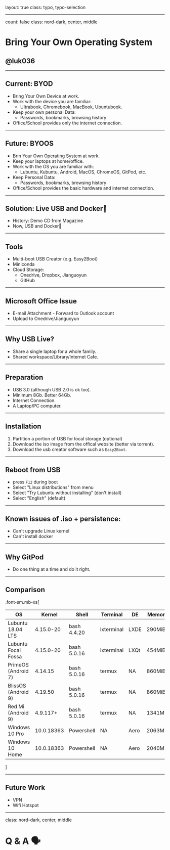 layout: true
class: typo, typo-selection

---

count: false
class: nord-dark, center, middle

# Bring Your Own Operating System

## @luk036

---

## Current: BYOD

- Bring Your Own Device at work.
- Work with the device you are familiar:
  - Ultrabook, Chromebook, MacBook, Ubuntubook.
- Keep your own personal Data:
  - Passwords, bookmarks, browsing history
- Office/School provides only the internet connection.

---

## Future: BYOOS

- Brin Your Own Operating System at work.
- Keep your laptops at home/office.
- Work with the OS you are familiar with:
  - Lubuntu, Kubuntu, Android, MacOS, ChromeOS, GitPod, etc.
- Keep Personal Data:
  - Passwords, bookmarks, browsing history
- Office/School provides the basic hardware and internet connection.

---

## Solution: Live USB and Docker🐋

- History: Demo CD from Magazine
- Now, USB and Docker🐋

---

## Tools

- Multi-boot USB Creator (e.g. Easy2Boot)
- Miniconda
- Cloud Storage:
  - Onedrive, Dropbox, Jianguoyun
  - GitHub

---

## Microsoft Office Issue

- E-mail Attachment - Forward to Outlook account
- Upload to Onedrive/Jianguoyun

---

## Why USB Live?

- Share a single laptop for a whole family.
- Shared workspace/Library/Internet Cafe.

---

## Preparation

- USB 3.0 (although USB 2.0 is ok too).
- Minimum 8Gb. Better 64Gb.
- Internet Connection.
- A Laptop/PC computer.

---

## Installation

1. Partition a portion of USB for local storage (optional)
2. Download the iso image from the offical website (better via torrent).
3. Download the usb creator software such as `Easy2Boot`.

---

## Reboot from USB

- press `F12` during boot
- Select "Linux distributions" from menu
- Select "Try Lubuntu without installing" (don't install)
- Select "English" (default)

---

## Known issues of .iso + persistence:

- Can't upgrade Linux kernel
- Can't install docker

---

## Why GitPod

- Do one thing at a time and do it right.

---

## Comparison

.font-sm.mb-xs[

| OS                  | Kernel     | Shell       | Terminal   | DE   | Memory  |
| ------------------- | ---------- | ----------- | ---------- | ---- | ------- |
| Lubuntu 18.04 LTS   | 4.15.0-20  | bash 4.4.20 | lxterminal | LXDE | 290MiB  |
| Lubuntu Focal Fossa | 4.15.0-20  | bash 5.0.16 | lxterminal | LXQt | 454MiB  |
| PrimeOS (Android 7) | 4.14.15    | bash 5.0.16 | termux     | NA   | 860MiB  |
| BlissOS (Android 9) | 4.19.50    | bash 5.0.16 | termux     | NA   | 860MiB  |
| Red Mi (Android 9)  | 4.9.117+   | bash 5.0.16 | termux     | NA   | 1341MiB |
| Windows 10 Pro      | 10.0.18363 | Powershell  | NA         | Aero | 2063MiB |
| Windows 10 Home     | 10.0.18363 | Powershell  | NA         | Aero | 2040MiB |

]

---

## Future Work

- VPN
- Wifi Hotspot

---

class: nord-dark, center, middle

# Q & A 🗣️

